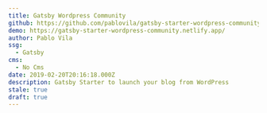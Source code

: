 ```yaml
---
title: Gatsby Wordpress Community
github: https://github.com/pablovila/gatsby-starter-wordpress-community
demo: https://gatsby-starter-wordpress-community.netlify.app/
author: Pablo Vila
ssg:
  - Gatsby
cms:
  - No Cms
date: 2019-02-20T20:16:18.000Z
description: Gatsby Starter to launch your blog from WordPress
stale: true
draft: true
---
```

